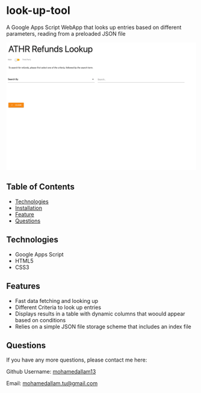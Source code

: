 # look-up-tool
A Google Apps Script WebApp that looks up entries based on different parameters, reading from a preloaded JSON file

![Application](./src/screenshots/Screenshot1.png)


## Table of Contents

* [Technologies](#technologies)
* [Installation](#installation)
* [Feature](#feature)
* [Questions](#questions)



## Technologies 

* Google Apps Script
* HTML5
* CSS3


## Features

* Fast data fetching and looking up
* Different Criteria to look up entries
* Displays results in a table with dynamic columns that woould appear based on conditions
* Relies on a simple JSON file storage scheme that includes an index file



## Questions 

If you have any more questions, please contact me here:

Github Username: [mohamedallam13](https://mohamedallam13.github.io/react-professional-portfolio/)

Email: [mohamedallam.tu@gmail.com](mailto:mohamedallam.tu@gmail.com)

